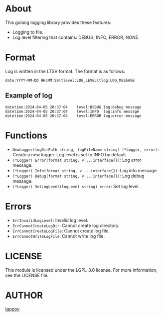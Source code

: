 # About
This golang logging library provides these features:
- Logging to file.
- Log level filtering that contains: DEBUG, INFO, ERROR, NONE.

# Format
Log is written in the LTSV format. The format is as follows:
```
date:YYYY-MM-DD HH:MM:SS\tlevel:LOG_LEVEL\tlog:LOG_MESSAGE
```

## Example of log
```
datetime:2024-04-05 20:37:04	level:DEBUG	log:debug message
datetime:2024-04-05 20:37:04	level:INFO	log:info message
datetime:2024-04-05 20:37:04	level:ERROR	log:error message
```

# Functions
- `NewLogger(logDirPath string, logFileName string) (*Logger, error)`: Create a new logger. Log level is set to INFO by default.
- `(*Logger) Error(format string, v ...interface{})`: Log error message.
- `(*Logger) Info(format string, v ...interface{})`: Log info message.
- `(*Logger) Debug(format string, v ...interface{})`: Log debug message.
- `(*Logger) SetLogLevel(logLevel string) error`: Set log level.

# Errors
- `ErrInvalidLogLevel`: Invalid log level.
- `ErrCannotCreateLogDir`: Cannot create log directory.
- `ErrCannotCreateLogFile`: Cannot create log file.
- `ErrCannotWriteLogFile`: Cannot write log file.

# LICENSE
This module is licensed under the LGPL-3.0 license. For more information, see the LICENSE file.

# AUTHOR
[tappoy](https://github.com/tappoy)
